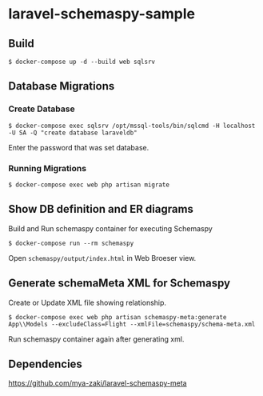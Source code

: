 # laravel-schemaspy-sample

## Build

```
$ docker-compose up -d --build web sqlsrv
```

## Database Migrations

### Create Database

```
$ docker-compose exec sqlsrv /opt/mssql-tools/bin/sqlcmd -H localhost -U SA -Q "create database laraveldb"
```

Enter the password that was set database.

### Running Migrations

```
$ docker-compose exec web php artisan migrate
```

## Show DB definition and ER diagrams

Build and Run schemaspy container for executing Schemaspy

```
$ docker-compose run --rm schemaspy
```

Open `schemaspy/output/index.html` in Web Broeser view.

## Generate schemaMeta XML for Schemaspy

Create or Update XML file showing relationship.

```
$ docker-compose exec web php artisan schemaspy-meta:generate App\\Models --excludeClass=Flight --xmlFile=schemaspy/schema-meta.xml
```

Run schemaspy container again after generating xml.

## Dependencies

https://github.com/mya-zaki/laravel-schemaspy-meta
